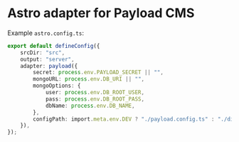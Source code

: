 # Astro adapter for Payload CMS

Example `astro.config.ts`:

```typescript
export default defineConfig({
	srcDir: "src",
	output: "server",
	adapter: payload({
		secret: process.env.PAYLOAD_SECRET || "",
		mongoURL: process.env.DB_URI || "",
		mongoOptions: {
			user: process.env.DB_ROOT_USER,
			pass: process.env.DB_ROOT_PASS,
			dbName: process.env.DB_NAME,
		},
		configPath: import.meta.env.DEV ? "./payload.config.ts" : "./dist/payload.config.js",
	}),
});
```
